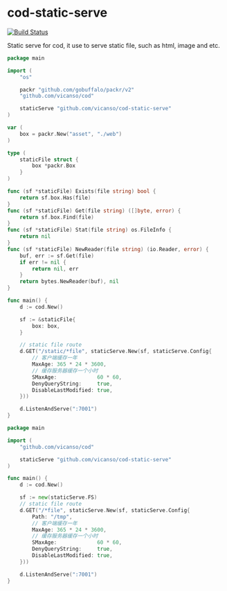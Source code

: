 # cod-static-serve

[![Build Status](https://img.shields.io/travis/vicanso/cod-static-serve.svg?label=linux+build)](https://travis-ci.org/vicanso/cod-static-serve)


Static serve for cod, it use to serve static file, such as html, image and etc.

```go
package main

import (
	"os"

	packr "github.com/gobuffalo/packr/v2"
	"github.com/vicanso/cod"

	staticServe "github.com/vicanso/cod-static-serve"
)

var (
	box = packr.New("asset", "./web")
)

type (
	staticFile struct {
		box *packr.Box
	}
)

func (sf *staticFile) Exists(file string) bool {
	return sf.box.Has(file)
}
func (sf *staticFile) Get(file string) ([]byte, error) {
	return sf.box.Find(file)
}
func (sf *staticFile) Stat(file string) os.FileInfo {
	return nil
}
func (sf *staticFile) NewReader(file string) (io.Reader, error) {
	buf, err := sf.Get(file)
	if err != nil {
		return nil, err
	}
	return bytes.NewReader(buf), nil
}

func main() {
	d := cod.New()

	sf := &staticFile{
		box: box,
	}

	// static file route
	d.GET("/static/*file", staticServe.New(sf, staticServe.Config{
		// 客户端缓存一年
		MaxAge: 365 * 24 * 3600,
		// 缓存服务器缓存一个小时
		SMaxAge:             60 * 60,
		DenyQueryString:     true,
		DisableLastModified: true,
	}))

	d.ListenAndServe(":7001")
}
```


```go
package main

import (
	"github.com/vicanso/cod"

	staticServe "github.com/vicanso/cod-static-serve"
)

func main() {
	d := cod.New()

	sf := new(staticServe.FS)
	// static file route
	d.GET("/*file", staticServe.New(sf, staticServe.Config{
		Path: "/tmp",
		// 客户端缓存一年
		MaxAge: 365 * 24 * 3600,
		// 缓存服务器缓存一个小时
		SMaxAge:             60 * 60,
		DenyQueryString:     true,
		DisableLastModified: true,
	}))

	d.ListenAndServe(":7001")
}
```